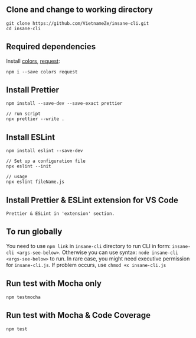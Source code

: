 ## Clone and change to working directory

```
git clone https://github.com/VietnameZe/insane-cli.git
cd insane-cli
```

## Required dependencies

Install [colors](https://www.npmjs.com/package/colors), [request](https://www.npmjs.com/package/request):

```
npm i --save colors request
```

## Install Prettier

```
npm install --save-dev --save-exact prettier

// run script
npx prettier --write .
```

## Install ESLint

```
npm install eslint --save-dev

// Set up a configuration file
npx eslint --init

// usage
npx eslint fileName.js

```

## Install Prettier & ESLint extension for VS Code

```
Prettier & ESLint in 'extension' section.
```

## To run globally

You need to use `npm link` in `insane-cli` directory to run CLI in form: `insane-cli <args-see-below>`.
Otherwise you can use syntax: `node insane-cli <args-see-below>` to run.
In rare case, you might need executive permission for `insane-cli.js`. If problem occurs, use `chmod +x insane-cli.js`

## Run test with Mocha only

`npm testmocha`

## Run test with Mocha & Code Coverage

`npm test`
